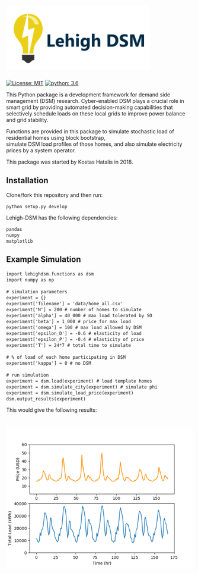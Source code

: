 
# ![](documents/dsm.png?raw=true "Icon")

[![License: MIT](https://img.shields.io/badge/License-MIT-blue.svg)](https://opensource.org/licenses/MIT)
[![python: 3.6](https://img.shields.io/badge/python-3.6-blue.svg)](https://www.python.org/downloads/release/python-360/)


This Python package is a development framework for demand side management (DSM) research. Cyber-enabled DSM 
plays a crucial role in smart grid by providing automated decision-making capabilities that selectively 
schedule loads on these local grids to improve power balance and grid stability. 

Functions are provided in this package to simulate stochastic load of residential homes using block bootstrap,  
 simulate DSM load profiles of those homes, and also simulate electricity prices by a system operator.

This package was started by Kostas Hatalis in 2018.

## Installation

Clone/fork this repository and then run:
```
python setup.py develop
```

Lehigh-DSM has the following dependencies:
```
pandas
numpy
matplotlib
```

## Example Simulation
```
import lehighdsm.functions as dsm
import numpy as np

# simulation parameters
experiment = {}
experiment['filename'] = 'data/home_all.csv'
experiment['N'] = 200 # number of homes to simulate
experiment['alpha'] = 40_000 # max load tolerated by SO
experiment['beta'] = 1_000 # price for max load
experiment['omega'] = 100 # max load allowed by DSM
experiment['epsilon_D'] = -0.6 # elasticity of load
experiment['epsilon_P'] = -0.4 # elasticity of price
experiment['T'] = 24*7 # total time to simulate

# % of load of each home participating in DSM
experiment['kappa'] = 0 # no DSM

# run simulation
experiment = dsm.load(experiment) # load template homes
experiment = dsm.simulate_city(experiment) # simulate phi
experiment = dsm.simulate_load_price(experiment)
dsm.output_results(experiment)
```
This would give the following results:
# ![](documents/nodsm.png?raw=true "Icon")


